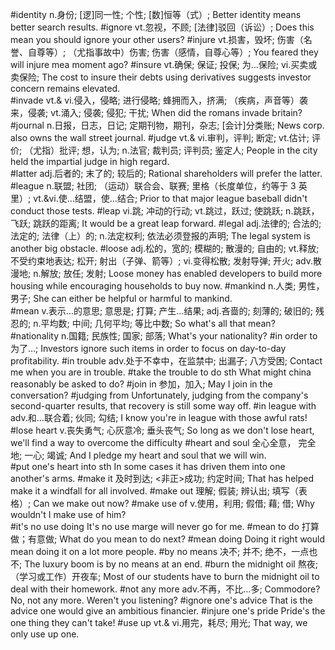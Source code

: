 #identity
n.身份; [逻]同一性; 个性; [数]恒等（式）; 
Better identity means better search results. 
#ignore
vt.忽视，不顾; [法律]驳回（诉讼）; 
Does this mean you should ignore your other users? 
#injure
vt.损害，毁坏; 伤害（名誉、自尊等）; （尤指事故中）伤害; 伤害（感情，自尊心等）; 
You feared they will injure mea moment ago?
#insure
vt.确保; 保证; 投保; 为…保险; 
vi.买卖或卖保险; 
The cost to insure their debts using derivatives suggests investor concern remains elevated.  
#invade
vt.& vi.侵入，侵略; 进行侵略; 蜂拥而入，挤满; （疾病，声音等）袭来，侵袭; 
vt.涌入; 侵袭; 侵犯; 干扰; 
When did the romans invade britain?  
#journal
n.日报，日志，日记; 定期刊物，期刊，杂志; [会计]分类账; 
News corp. also owns the wall street journal. 
#judge
vt.& vi.审判，评判; 断定; 
vt.估计; 评价; （尤指）批评; 想，认为; 
n.法官; 裁判员; 评判员; 鉴定人; 
People in the city held the impartial judge in high regard.  
#latter
adj.后者的; 末了的; 较后的; 
Rational shareholders will prefer the latter.
#league
n.联盟; 社团; （运动）联合会、联赛; 里格（长度单位，约等于 3 英里）; 
vt.&vi.使…结盟，使…结合; 
Prior to that major league baseball didn't conduct those tests. 
#leap
vi.跳; 冲动的行动; 
vt.跳过，跃过; 使跳跃; 
n.跳跃，飞跃; 跳跃的距离; 
It would be a great leap forward. 
#legal
adj.法律的; 合法的; 法定的; 法律（上）的; 
n.法定权利; 依法必须登报的声明; 
The legal system is another big obstacle.
#loose
adj.松的，宽的; 模糊的; 散漫的; 自由的; 
vt.释放; 不受约束地表达; 松开; 射出（子弹、箭等）; 
vi.变得松散; 发射导弹; 开火; 
adv.散漫地; 
n.解放; 放任; 发射; 
Loose money has enabled developers to build more housing while encouraging households to buy now. 
#mankind
n.人类; 男性，男子; 
She can either be helpful or harmful to mankind.  
#mean
v.表示…的意思; 意思是; 打算; 产生…结果; 
adj.吝啬的; 刻薄的; 破旧的; 残忍的; 
n.平均数; 中间; 几何平均; 等比中数; 
So what's all that mean? 
#nationality
n.国籍; 民族性; 国家; 部落; 
What's your nationality? 
#in order to
为了…; 
Investors ignore such items in order to focus on day-to-day profitability. 
#in trouble
adv.处于不幸中，在监禁中; 出漏子; 八方受困; 
Contact me when you are in trouble.
#take the trouble to do sth
What might china reasonably be asked to do?
#join in
参加，加入; 
May I join in the conversation? 
#judging from
Unfortunately, judging from the company's second-quarter results, that recovery is still some way off. 
#in league with
adv.和…联合着; 伙同; 勾结; 
I know you're in league with those awful rats! 
#lose heart
v.丧失勇气; 心灰意冷; 垂头丧气; 
So long as we don't lose heart, we'll find a way to overcome the difficulty
#heart and soul
全心全意， 完全地; 一心; 竭诚; 
And I pledge my heart and soul that we will win.  
#put one's heart into sth
In some cases it has driven them into one another's arms. 
#make it
及时到达; <非正>成功; 约定时间; 
That has helped make it a windfall for all involved. 
#make out
理解; 假装; 辨认出; 填写（表格）; 
Can we make out now? 
#make use of
v.使用，利用; 假借; 藉; 借; 
Why wouldn't I make use of him?  
#it's no use doing
It's no use marge will never go for me. 
#mean to do
打算做；有意做; 
What do you mean to do next?
#mean doing
Doing it right would mean doing it on a lot more people.
#by no means
决不; 并不; 绝不，一点也不; 
The luxury boom is by no means at an end. 
#burn the midnight oil
熬夜; （学习或工作）开夜车; 
Most of our students have to burn the midnight oil to deal with their homework.
#not any more
adv.不再，不比…多; 
Commodore? No, not any more. Weren't you listening? 
#ignore one's advice
That is the advice one would give an ambitious financier.
#injure one's pride
Pride's the one thing they can't take! 
#use up
vt.& vi.用完，耗尽; 用光; 
That way, we only use up one. 
